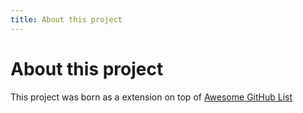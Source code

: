 ```yaml
---
title: About this project
---
```


# About this project

This project was born as a extension on top of [Awesome GitHub List](https://github.com/XiaomingX/awesome-oss-alternatives-plus)
